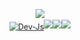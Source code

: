 <div align="center">
  <a href="https://github.com/DevBatista1">
  <img height="180em" src="https://github-readme-stats.vercel.app/api?username=DevBatista1&show_icons=true&theme=dracula&include_all_commits
  <img height="180em" src="https://github-readme-stats.vercel.app/api/top-langs/?username=DevBatista1&layout=compact&langs_count=7&theme=dra
  </div>
  <div style="display: inline_block"><br>
  <img align="center" alt="Dev-Js" height="30" width="40" src="https://raw.githubusercontent.com/devicons/devicon/master/icons/javascript/ja
  <img align="center" alt="Dev-Ts" height="30" width="40" src="https://raw.githubusercontent.com/devicons/devicon/master/icons/typescript/ty
  <img align="center" alt="Dev-React" height="30" width="40" src="https://raw.githubusercontent.com/devicons/devicon/master/icons/react/reac
  <img align="center" alt="Dev-HTML" height="30" width="40" src="https://raw.githubusercontent.com/devicons/devicon/master/icons/html5/html5
  <img align="center" alt="Dev-CSS" height="30" width="40" src="https://raw.githubusercontent.com/devicons/devicon/master/icons/css3/css3-o
  </div>
  ##
  <div>
  <a href="https://www.youtube.com/channel/UC44Y7HUcjOu200dbBYjSjjQ" target="_blank"><img src="https://img.shields.io/badge/YouTube-FF0000?s
  <a href="AQUI VAI O LINK DO INSTAGRAM" target="_blank"><img src="https://img.shields.io/badge/-Instagram-%23E4405F?style=for-the-badge&log
  <a href = "mailto:devbatistacontato@gmail.com"><img src="https://img.shields.io/badge/-Gmail-%23333?style=for-the-badge&logo=gmail&logoCo
  <a href="AQUI VAI O LINK DO LINKEDIM" target="_blank"><img src="https://img.shields.io/badge/-LinkedIn-%230077B5?style=for-the-badge&logo=
  ![Snake animation](https://github.com/DevBatista1/DevBatista1/blob/output/github-contribution-grid-snake.svg)
</div>
